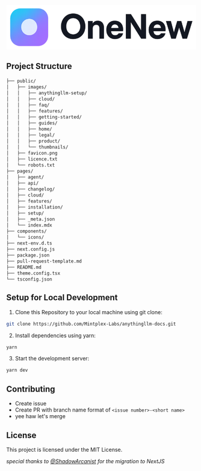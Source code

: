 <a name="readme-top"></a>

<p align="center">
  <a href="https://useanything.com"><img src="https://github.com/Mintplex-Labs/anything-llm/blob/master/images/wordmark.png?raw=true" alt="AnythingLLM logo"></a>
</p>


## Project Structure

```
├── public/
│   ├── images/
│   │   ├── anythingllm-setup/
│   │   ├── cloud/
│   │   ├── faq/
│   │   ├── features/
│   │   ├── getting-started/
│   │   ├── guides/
│   │   ├── home/
│   │   ├── legal/
│   │   ├── product/
│   │   └── thumbnails/
│   ├── favicon.png
│   ├── licence.txt
│   └── robots.txt
├── pages/
│   ├── agent/
│   ├── api/
│   ├── changelog/
│   ├── cloud/
│   ├── features/
│   ├── installation/
│   ├── setup/
│   ├── _meta.json
│   └── index.mdx
├── components/
│   └── icons/
├── next-env.d.ts
├── next.config.js
├── package.json
├── pull-request-template.md
├── README.md
├── theme.config.tsx
└── tsconfig.json
```

## Setup for Local Development

1. Clone this Repository to your local machine using git clone:

```sh
git clone https://github.com/Mintplex-Labs/anythingllm-docs.git
```


2. Install dependencies using yarn:

```sh
yarn
```

3. Start the development server:

```sh
yarn dev
```

## Contributing

- Create issue
- Create PR with branch name format of `<issue number>-<short name>`
- yee haw let's merge

## License

This project is licensed under the MIT License.

_special thanks to [@ShadowArcanist](https://github.com/ShadowArcanist) for the migration to NextJS_
